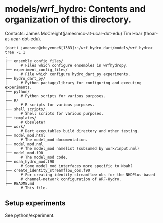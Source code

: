 # models/wrf_hydro: Contents and organization of this directory. 

Contacts: 
James McCreight(jamesmcc-at-ucar-dot-edu)
Tim Hoar (thoar-at-ucar-dot-edu).

```
(dart) jamesmcc@cheyenne6[1383]:~/wrf_hydro_dart/models/wrf_hydro> tree -L 1
.
├── ensemble_config_files/
│      # Files which configure ensembles in wrfhydropy.
├── experiment_config_files/
│      # File which configure hydro_dart_py experiments.
├── hydro_dart_py/
│      # Python package/library for configuring and executing experiments.
├── python/
│      # Python scripts for various purposes.
├── R/
│      # R scripts for various purposes.
├── shell_scripts/
│      # Shell scripts for various purposes.
├── templates/
│      # Obsolete?
├── work/
│      # Dart executables build directory and other testing.
├── model_mod.html
│      # The model_mod documentation.
├── model_mod.nml
│      # The model_mod namelist (subsumed by work/input.nml)
├── model_mod.f90
│      # The model_mod code.
├── noah_hydro_mod.f90
│      # Some model_mod interfaces more specific to Noah?
├── create_identity_streamflow_obs.f90
│      # For creating identity streamflow obs for the NHDPlus-based
│      # channel-network configuration of WRF-Hydro.
├── README.md
       # This file.
```

## Setup experiments
See python/experiment.

